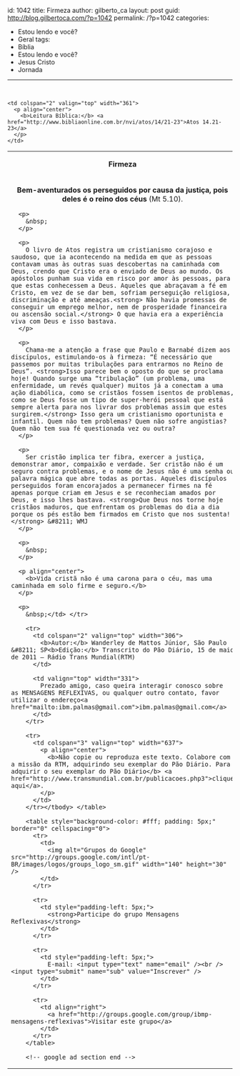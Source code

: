 id: 1042
title: Firmeza
author: gilberto_ca
layout: post
guid: http://blog.gilbertoca.com/?p=1042
permalink: /?p=1042
categories:
  - Estou lendo e você?
  - Geral
tags:
  - Bíblia
  - Estou lendo e você?
  - Jesus Cristo
  - Jornada
---
<!-- google_ad_section_start -->

&nbsp;

<table border="0" cellspacing="0" cellpadding="0">
  <tr>
    <td valign="top" width="276">
      <p align="center">
        <b>Firmeza</b>
      </p>
    </td>
    
    <td colspan="2" valign="top" width="361">
      <p align="center">
        <b>Leitura Bíblica:</b> <a href="http://www.bibliaonline.com.br/nvi/atos/14/21-23">Atos 14.21-23</a>
      </p>
    </td>
  </tr>
  
  <tr>
    <td colspan="3" valign="top" width="637">
      <p align="center">
        <b>Bem-aventurados os perseguidos por causa da justiça, pois deles é o reino dos céus</b> (Mt 5.10).
      </p>
      
      <p>
        &nbsp;
      </p>
      
      <p>
        O livro de Atos registra um cristianismo corajoso e saudoso, que ia acontecendo na medida em que as pessoas contavam umas às outras suas descobertas na caminhada com Deus, crendo que Cristo era o enviado de Deus ao mundo. Os apóstolos punham sua vida em risco por amor às pessoas, para que estas conhecessem a Deus. Aqueles que abraçavam a fé em Cristo, em vez de se dar bem, sofriam perseguição religiosa, discriminação e até ameaças.<strong> Não havia promessas de conseguir um emprego melhor, nem de prosperidade financeira ou ascensão social.</strong> O que havia era a experiência viva com Deus e isso bastava.
      </p>
      
      <p>
        Chama-me a atenção a frase que Paulo e Barnabé dizem aos discípulos, estimulando-os à firmeza: “É necessário que passemos por muitas tribulações para entrarmos no Reino de Deus”. <strong>Isso parece bem o oposto do que se proclama hoje! Quando surge uma “tribulação” (um problema, uma enfermidade, um revés qualquer) muitos já a conectam a uma ação diabólica, como se cristãos fossem isentos de problemas, como se Deus fosse um tipo de super-herói pessoal que está sempre alerta para nos livrar dos problemas assim que estes surgirem.</strong> Isso gera um cristianismo oportunista e infantil. Quem não tem problemas? Quem não sofre angústias? Quem não tem sua fé questionada vez ou outra?
      </p>
      
      <p>
        Ser cristão implica ter fibra, exercer a justiça, demonstrar amor, compaixão e verdade. Ser cristão não é um seguro contra problemas, e o nome de Jesus não é uma senha ou palavra mágica que abre todas as portas. Aqueles discípulos perseguidos foram encorajados a permanecer firmes na fé apenas porque criam em Jesus e se reconheciam amados por Deus, e isso lhes bastava. <strong>Que Deus nos torne hoje cristãos maduros, que enfrentam os problemas do dia a dia porque os pés estão bem firmados em Cristo que nos sustenta!</strong> &#8211; WMJ
      </p>
      
      <p>
        &nbsp;
      </p>
      
      <p align="center">
        <b>Vida cristã não é uma carona para o céu, mas uma caminhada em solo firme e seguro.</b>
      </p>
      
      <p>
        &nbsp;</td> </tr> 
        
        <tr>
          <td colspan="2" valign="top" width="306">
            <b>Autor:</b> Wanderley de Mattos Júnior, São Paulo &#8211; SP<b>Edição:</b> Transcrito do Pão Diário, 15 de maio de 2011 – Rádio Trans Mundial(RTM)
          </td>
          
          <td valign="top" width="331">
            Prezado amigo, caso queira interagir conosco sobre as MENSAGENS REFLEXIVAS, ou qualquer outro contato, favor utilizar o endereço<a href="mailto:ibm.palmas@gmail.com">ibm.palmas@gmail.com</a>
          </td>
        </tr>
        
        <tr>
          <td colspan="3" valign="top" width="637">
            <p align="center">
              <b>Não copie ou reproduza este texto. Colabore com a missão da RTM, adquirindo seu exemplar do Pão Diário. Para adquirir o seu exemplar do Pão Diário</b> <a href="http://www.transmundial.com.br/publicacoes.php3">clique aqui</a>.
            </p>
          </td>
        </tr></tbody> </table> 
        
        <table style="background-color: #fff; padding: 5px;" border="0" cellspacing="0">
          <tr>
            <td>
              <img alt="Grupos do Google" src="http://groups.google.com/intl/pt-BR/images/logos/groups_logo_sm.gif" width="140" height="30" />
            </td>
          </tr>
          
          <tr>
            <td style="padding-left: 5px;">
              <strong>Participe do grupo Mensagens Reflexivas</strong>
            </td>
          </tr>
          
          <tr>
            <td style="padding-left: 5px;">
              E-mail: <input type="text" name="email" /><br /> <input type="submit" name="sub" value="Inscrever" />
            </td>
          </tr>
          
          <tr>
            <td align="right">
              <a href="http://groups.google.com/group/ibmp-mensagens-reflexivas">Visitar este grupo</a>
            </td>
          </tr>
        </table>
        
        <!-- google_ad_section_end -->